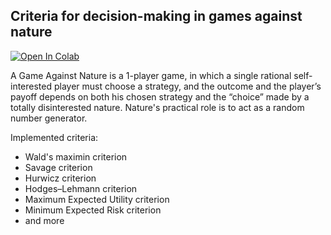 ## Criteria for decision-making in games against nature

[![Open In Colab](https://colab.research.google.com/assets/colab-badge.svg)](https://colab.research.google.com/github/Cvtx/decision-makers/)

A Game Against Nature is a 1-player game, in which a single rational self-interested player must choose a strategy, and the outcome and the player’s payoff depends on both his chosen strategy and the “choice” made by a totally disinterested nature. Nature's practical role is to act as a random number generator.

Implemented criteria:
* Wald's maximin criterion
* Savage criterion
* Hurwicz criterion
* Hodges–Lehmann criterion
* Maximum Expected Utility criterion
* Minimum Expected Risk criterion
* and more
